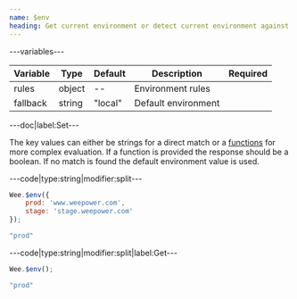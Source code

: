 ```yaml
---
name: $env
heading: Get current environment or detect current environment against specified object
---
```


---variables---

| Variable | Type | Default | Description | Required |
| -- | -- | -- | -- | -- |
| rules | object | -- | Environment rules ||
| fallback | string | "local" | Default environment ||

---doc|label:Set---

The key values can either be strings for a direct match or a [functions](/script/#functions) for more complex evaluation. If a function is provided the response should be a boolean. If no match is found the default environment value is used.

---code|type:string|modifier:split---

```javascript
Wee.$env({
	prod: 'www.weepower.com',
	stage: 'stage.weepower.com'
});
```

```javascript
"prod"
```

---code|type:string|modifier:split|label:Get---

```javascript
Wee.$env();
```

```javascript
"prod"
```